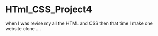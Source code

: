 # HTml_CSS_Project4
when I was revise my all the HTML and CSS  then that time I make one website clone ....
